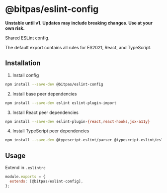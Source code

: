 # @bitpas/eslint-config

**Unstable until v1. Updates may include breaking changes. Use at your own risk.**

Shared ESLint config.

The default export contains all rules for ES2021, React, and TypeScript.

## Installation

1. Install config

```sh
npm install --save-dev @bitpas/eslint-config
```

2. Install base peer dependencies

```sh
npm install --save-dev eslint eslint-plugin-import
```

3. Install React peer dependencies

```sh
npm install --save-dev eslint-plugin-{react,react-hooks,jsx-a11y}
```

4. Install TypeScript peer dependencies

```sh
npm install --save-dev @typescript-eslint/parser @typescript-eslint/eslint-plugin

```

## Usage

Extend in `.eslintrc`

```js:title=.eslintrc.js
module.exports = {
  extends: [@bitpas/eslint-config],
};
```
